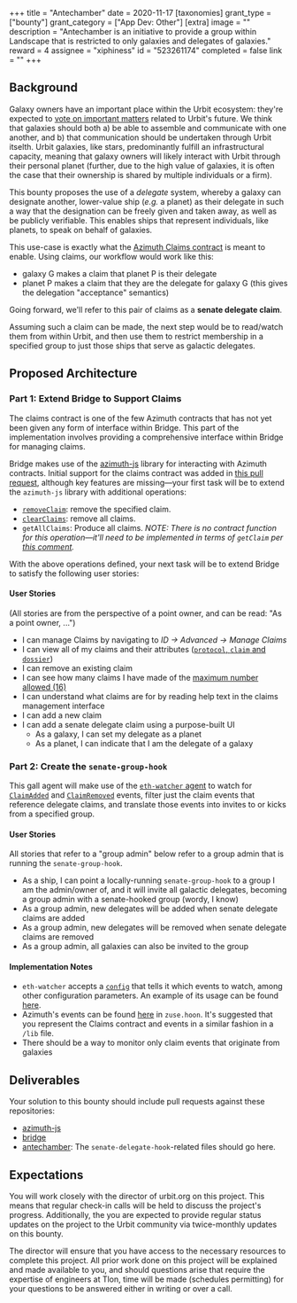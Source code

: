 +++
title = "Antechamber"
date = 2020-11-17
[taxonomies]
grant_type = ["bounty"]
grant_category = ["App Dev: Other"]
[extra]
image = ""
description = "Antechamber is an initiative to provide a group within Landscape that is restricted to only galaxies and delegates of galaxies."
reward = 4
assignee = "xiphiness"
id = "523261174"
completed = false
link = ""
+++

## Background

Galaxy owners have an important place within the Urbit ecosystem: they're expected to [vote on important matters](https://urbit.org/docs/glossary/senate/) related to Urbit's future. We think that galaxies should both a) be able to assemble and communicate with one another, and b) that communication should be undertaken through Urbit itselth. Urbit galaxies, like stars, predominantly fulfill an infrastructural capacity, meaning that galaxy owners will likely interact with Urbit through their personal planet (further, due to the high value of galaxies, it is often the case that their ownership is shared by multiple individuals or a firm).

This bounty proposes the use of a *delegate* system, whereby a galaxy can designate another, lower-value ship (*e.g.* a planet) as their delegate in such a way that the designation can be freely given and taken away, as well as be publicly verifiable. This enables ships that represent individuals, like planets, to speak on behalf of galaxies. 

This use-case is exactly what the [Azimuth Claims contract](https://github.com/urbit/azimuth#overview) is meant to enable. Using claims, our workflow would work like this:

- galaxy G makes a claim that planet P is their delegate
- planet P makes a claim that they are the delegate for galaxy G (this gives the delegation "acceptance" semantics)

Going forward, we'll refer to this pair of claims as a **senate delegate claim**.

Assuming such a claim can be made, the next step would be to read/watch them from within Urbit, and then use them to restrict membership in a specified group to just those ships that serve as galactic delegates.

## Proposed Architecture

### Part 1: Extend Bridge to Support Claims

The claims contract is one of the few Azimuth contracts that has not yet been given any form of interface within Bridge. This part of the implementation involves providing a comprehensive interface within Bridge for managing claims.

Bridge makes use of the [azimuth-js](https://github.com/urbit/azimuth-js) library for interacting with Azimuth contracts. Initial support for the claims contract was added in [this pull request](https://github.com/urbit/azimuth-js/pull/58/files), although key features are missing—your first task will be to extend the `azimuth-js` library with additional operations:

- [`removeClaim`](https://github.com/urbit/azimuth/blob/27ab0845779f7beba2376a82b0320c3efb39e03e/contracts/Claims.sol#L104): remove the specified claim.
- [`clearClaims`](https://github.com/urbit/azimuth/blob/27ab0845779f7beba2376a82b0320c3efb39e03e/contracts/Claims.sol#L129): remove all claims.
- `getAllClaims`: Produce all claims. *NOTE: There is no contract function for this operation—it'll need to be implemented in terms of `getClaim` per [this comment](https://github.com/urbit/azimuth-js/pull/58#pullrequestreview-369698854).*

With the above operations defined, your next task will be to extend Bridge to satisfy the following user stories:

#### User Stories

(All stories are from the perspective of a point owner, and can be read: "As a point owner, ...")

- I can manage Claims by navigating to *ID -> Advanced -> Manage Claims*
- I can view all of my claims and their attributes ([`protocol`, `claim` and `dossier`](https://github.com/urbit/azimuth/blob/27ab0845779f7beba2376a82b0320c3efb39e03e/contracts/Claims.sol#L42))
- I can remove an existing claim
- I can see how many claims I have made of the [maximum number allowed (16)](https://github.com/urbit/azimuth/blob/27ab0845779f7beba2376a82b0320c3efb39e03e/contracts/Claims.sol#L14)
- I can understand what claims are for by reading help text in the claims management interface
- I can add a new claim
- I can add a senate delegate claim using a purpose-built UI
  - As a galaxy, I can set my delegate as a planet
  - As a planet, I can indicate that I am the delegate of a galaxy

### Part 2: Create the `senate-group-hook`

This gall agent will make use of the [`eth-watcher` agent](https://github.com/urbit/urbit/blob/master/pkg/arvo/app/eth-watcher.hoon) to watch for [`ClaimAdded`](https://github.com/urbit/azimuth/blob/27ab0845779f7beba2376a82b0320c3efb39e03e/contracts/Claims.sol#L27) and [`ClaimRemoved`](https://github.com/urbit/azimuth/blob/27ab0845779f7beba2376a82b0320c3efb39e03e/contracts/Claims.sol#L34) events, filter just the claim events that reference delegate claims, and translate those events into invites to or kicks from a specified group. 

#### User Stories

All stories that refer to a "group admin" below refer to a group admin that is running the `senate-group-hook`.

- As a ship, I can point a locally-running `senate-group-hook` to a group I am the admin/owner of, and it will invite all galactic delegates, becoming a group admin with a senate-hooked group (wordy, I know)
- As a group admin, new delegates will be added when senate delegate claims are added
- As a group admin, new delegates will be removed when senate delegate claims are removed
- As a group admin, all galaxies can also be invited to the group

#### Implementation Notes
- `eth-watcher` accepts a [`config`](https://github.com/urbit/urbit/blob/6621661460c3073195ac2500df46df67af722cb2/pkg/arvo/sur/eth-watcher.hoon#L5-L21) that tells it which events to watch, among other configuration parameters. An example of its usage can be found [here](https://github.com/urbit/urbit/blob/6621661460c3073195ac2500df46df67af722cb2/pkg/arvo/app/azimuth-tracker.hoon#L86-L97).
- Azimuth's events can be found [here](https://github.com/urbit/urbit/blob/6621661460c3073195ac2500df46df67af722cb2/pkg/arvo/sys/zuse.hoon#L7943-L8016) in `zuse.hoon`. It's suggested that you represent the Claims contract and events in a similar fashion in a `/lib` file.
- There should be a way to monitor only claim events that originate from galaxies

## Deliverables
Your solution to this bounty should include pull requests against these repositories:

* [azimuth-js](https://github.com/urbit/azimuth-js)
* [bridge](https://github.com/urbit/bridge/)
* [antechamber](https://github.com/urbit/antechamber): The `senate-delegate-hook`-related files should go here.

## Expectations

You will work closely with the director of urbit.org on this project. This means that regular check-in calls will be held to discuss the project's progress. Additionally, the you are expected to provide regular status updates on the project to the Urbit community via twice-monthly updates on this bounty.

The director will ensure that you have access to the necessary resources to complete this project. All prior work done on this project will be explained and made available to you, and should questions arise that require the expertise of engineers at Tlon, time will be made (schedules permitting) for your questions to be answered either in writing or over a call.
    